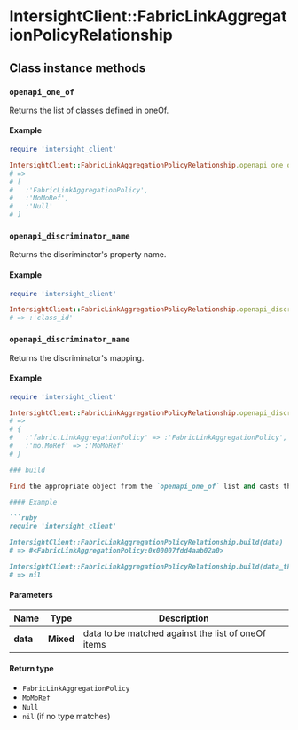 # IntersightClient::FabricLinkAggregationPolicyRelationship

## Class instance methods

### `openapi_one_of`

Returns the list of classes defined in oneOf.

#### Example

```ruby
require 'intersight_client'

IntersightClient::FabricLinkAggregationPolicyRelationship.openapi_one_of
# =>
# [
#   :'FabricLinkAggregationPolicy',
#   :'MoMoRef',
#   :'Null'
# ]
```

### `openapi_discriminator_name`

Returns the discriminator's property name.

#### Example

```ruby
require 'intersight_client'

IntersightClient::FabricLinkAggregationPolicyRelationship.openapi_discriminator_name
# => :'class_id'
```

### `openapi_discriminator_name`

Returns the discriminator's mapping.

#### Example

```ruby
require 'intersight_client'

IntersightClient::FabricLinkAggregationPolicyRelationship.openapi_discriminator_mapping
# =>
# {
#   :'fabric.LinkAggregationPolicy' => :'FabricLinkAggregationPolicy',
#   :'mo.MoRef' => :'MoMoRef'
# }

### build

Find the appropriate object from the `openapi_one_of` list and casts the data into it.

#### Example

```ruby
require 'intersight_client'

IntersightClient::FabricLinkAggregationPolicyRelationship.build(data)
# => #<FabricLinkAggregationPolicy:0x00007fdd4aab02a0>

IntersightClient::FabricLinkAggregationPolicyRelationship.build(data_that_doesnt_match)
# => nil
```

#### Parameters

| Name | Type | Description |
| ---- | ---- | ----------- |
| **data** | **Mixed** | data to be matched against the list of oneOf items |

#### Return type

- `FabricLinkAggregationPolicy`
- `MoMoRef`
- `Null`
- `nil` (if no type matches)

